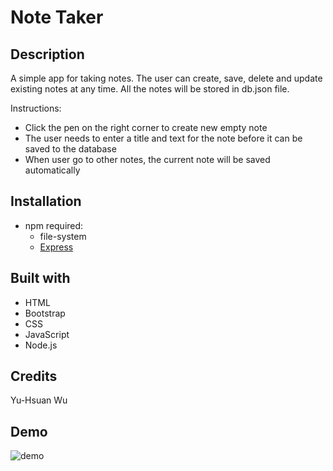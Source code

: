 # Note Taker

## Description
A simple app for taking notes. The user can create, save, delete and update existing notes at any time. All the notes will be stored in db.json file.

Instructions:
* Click the pen on the right corner to create new empty note
* The user needs to enter a title and text for the note before it can be saved to the database
* When user go to other notes, the current note will be saved automatically

## Installation
* npm required:
    * file-system
    * [Express](https://expressjs.com/)

## Built with
* HTML
* Bootstrap
* CSS
* JavaScript
* Node.js

## Credits
Yu-Hsuan Wu

## Demo
![demo](./demo/demo.gif)
